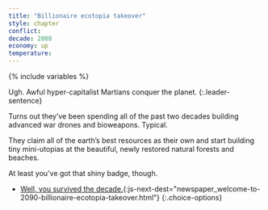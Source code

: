 ```yaml
---
title: "Billionaire ecotopia takeover"
style: chapter
conflict: 
decade: 2080
economy: up
temperature: 
---
```


{% include variables %}

Ugh. Awful hyper-capitalist Martians conquer the planet.
{:.leader-sentence}

Turns out they’ve been spending all of the past two decades building advanced war drones and bioweapons. Typical.

They claim all of the earth’s best resources as their own and start building tiny mini-utopias at the beautiful, newly restored natural forests and beaches.

At least you've got that shiny badge, though.

- [Well, you survived the decade.](part-page_2090.html){:js-next-dest="newspaper_welcome-to-2090-billionaire-ecotopia-takeover.html"}
{:.choice-options}
